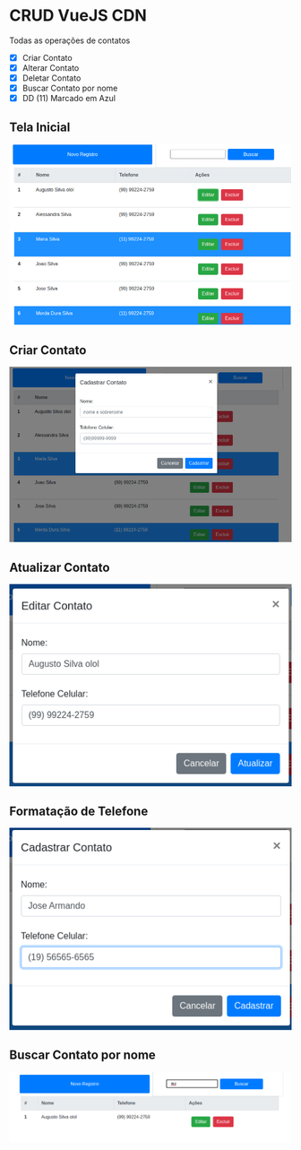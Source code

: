 # CRUD VueJS CDN

Todas as operações de contatos

- [x] Criar Contato
- [x] Alterar Contato
- [x] Deletar Contato
- [x] Buscar Contato por nome
- [x] DD (11) Marcado em Azul

## Tela Inicial

![init](img/tela-principal.png)

## Criar Contato

![created](img/criar-contato.png)

## Atualizar Contato

![updated](img/atualiza-contato.png)

## Formatação de Telefone

![formatacao](img/formatacao-telefone.png)

## Buscar Contato por nome

![search](img/buscar-nome.png)
